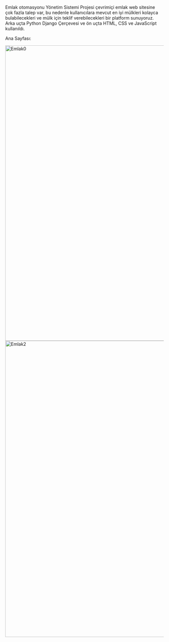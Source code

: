 Emlak otomasyonu Yönetim Sistemi Projesi
çevrimiçi emlak web sitesine çok fazla talep var, bu nedenle kullanıcılara mevcut en iyi mülkleri kolayca bulabilecekleri ve mülk için teklif verebilecekleri bir platform sunuyoruz. 
Arka uçta Python Django Çerçevesi ve ön uçta HTML, CSS ve JavaScript kullanıldı.

Ana Sayfası:

<img width="940" alt="Emlak0" src="https://user-images.githubusercontent.com/47948105/173802487-7fab094d-5f18-44f7-af91-00ab092e6400.PNG">
<img width="943" alt="Emlak2" src="https://user-images.githubusercontent.com/47948105/173802066-47bd3027-3b6c-4307-818e-e00fd384bb72.PNG">
